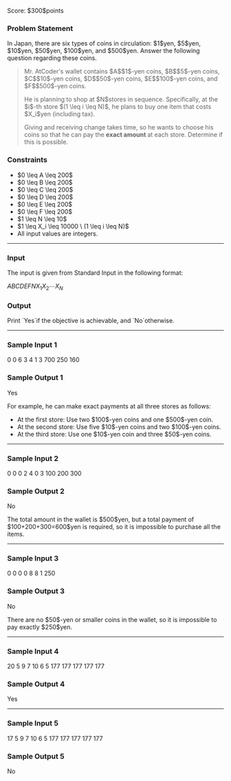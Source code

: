
<div>

<span>

<span>

<p>
Score: $300$points
</p>

<div>

<section>

### **Problem Statement**

<p>
In Japan, there are six types of coins in circulation: $1$yen, $5$yen, $10$yen, $50$yen, $100$yen, and $500$yen. Answer the following question regarding these coins.
</p>

<blockquote>

<p>
Mr. AtCoder's wallet contains $A$$1$-yen coins, $B$$5$-yen coins, $C$$10$-yen coins, $D$$50$-yen coins, $E$$100$-yen coins, and $F$$500$-yen coins.
</p>

<p>
He is planning to shop at $N$stores in sequence.
Specifically, at the $i$-th store $(1 \leq i \leq N)$, he plans to buy one item that costs $X_i$yen (including tax).
</p>

<p>
Giving and receiving change takes time, so he wants to choose his coins so that he can pay the 
<strong>
exact amount
</strong>
at each store.
Determine if this is possible.
</p>

</blockquote>

</section>

</div>

<div>

<section>

### **Constraints**

<ul>

<li>
$0 \leq A \leq 200$
</li>

<li>
$0 \leq B \leq 200$
</li>

<li>
$0 \leq C \leq 200$
</li>

<li>
$0 \leq D \leq 200$
</li>

<li>
$0 \leq E \leq 200$
</li>

<li>
$0 \leq F \leq 200$
</li>

<li>
$1 \leq N \leq 10$
</li>

<li>
$1 \leq X_i \leq 10000 \ (1 \leq i \leq N)$
</li>

<li>
All input values are integers.
</li>

</ul>

</section>

</div>

---

<div>

<div>

<section>

### **Input**

<p>
The input is given from Standard Input in the following format:
</p>

<div>

$A$$B$$C$$D$$E$$F$$N$$X_1$$X_2$$\cdots$$X_N$
</div>

</section>

</div>

<div>

<section>

### **Output**

<p>
Print `Yes`if the objective is achievable, and `No`otherwise.
</p>

</section>

</div>

</div>

---

<div>

<section>

### **Sample Input 1**

<div>

0 0 6 3 4 1
3
700 250 160

</div>

</section>

</div>

<div>

<section>

### **Sample Output 1**

<div>

Yes

</div>

<p>
For example, he can make exact payments at all three stores as follows:
</p>

<ul>

<li>
At the first store: Use two $100$-yen coins and one $500$-yen coin.
</li>

<li>
At the second store: Use five $10$-yen coins and two $100$-yen coins.
</li>

<li>
At the third store: Use one $10$-yen coin and three $50$-yen coins.
</li>

</ul>

</section>

</div>

---

<div>

<section>

### **Sample Input 2**

<div>

0 0 0 2 4 0
3
100 200 300

</div>

</section>

</div>

<div>

<section>

### **Sample Output 2**

<div>

No

</div>

<p>
The total amount in the wallet is $500$yen, but a total payment of $100+200+300=600$yen is required, so it is impossible to purchase all the items.
</p>

</section>

</div>

---

<div>

<section>

### **Sample Input 3**

<div>

0 0 0 0 8 8
1
250

</div>

</section>

</div>

<div>

<section>

### **Sample Output 3**

<div>

No

</div>

<p>
There are no $50$-yen or smaller coins in the wallet, so it is impossible to pay exactly $250$yen.
</p>

</section>

</div>

---

<div>

<section>

### **Sample Input 4**

<div>

20 5 9 7 10 6
5
177 177 177 177 177

</div>

</section>

</div>

<div>

<section>

### **Sample Output 4**

<div>

Yes

</div>

</section>

</div>

---

<div>

<section>

### **Sample Input 5**

<div>

17 5 9 7 10 6
5
177 177 177 177 177

</div>

</section>

</div>

<div>

<section>

### **Sample Output 5**

<div>

No

</div>

</section>

</div>

</span>

</span>

</div>
